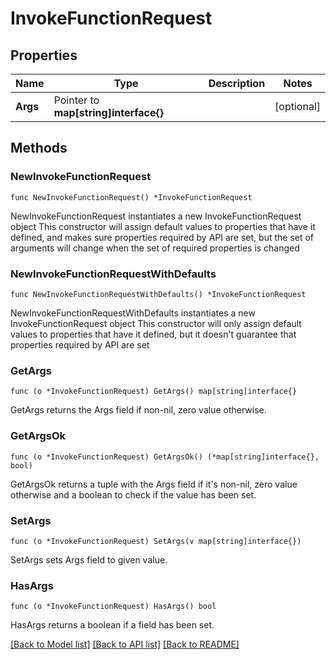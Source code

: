 # InvokeFunctionRequest

## Properties

Name | Type | Description | Notes
------------ | ------------- | ------------- | -------------
**Args** | Pointer to **map[string]interface{}** |  | [optional] 

## Methods

### NewInvokeFunctionRequest

`func NewInvokeFunctionRequest() *InvokeFunctionRequest`

NewInvokeFunctionRequest instantiates a new InvokeFunctionRequest object
This constructor will assign default values to properties that have it defined,
and makes sure properties required by API are set, but the set of arguments
will change when the set of required properties is changed

### NewInvokeFunctionRequestWithDefaults

`func NewInvokeFunctionRequestWithDefaults() *InvokeFunctionRequest`

NewInvokeFunctionRequestWithDefaults instantiates a new InvokeFunctionRequest object
This constructor will only assign default values to properties that have it defined,
but it doesn't guarantee that properties required by API are set

### GetArgs

`func (o *InvokeFunctionRequest) GetArgs() map[string]interface{}`

GetArgs returns the Args field if non-nil, zero value otherwise.

### GetArgsOk

`func (o *InvokeFunctionRequest) GetArgsOk() (*map[string]interface{}, bool)`

GetArgsOk returns a tuple with the Args field if it's non-nil, zero value otherwise
and a boolean to check if the value has been set.

### SetArgs

`func (o *InvokeFunctionRequest) SetArgs(v map[string]interface{})`

SetArgs sets Args field to given value.

### HasArgs

`func (o *InvokeFunctionRequest) HasArgs() bool`

HasArgs returns a boolean if a field has been set.


[[Back to Model list]](../README.md#documentation-for-models) [[Back to API list]](../README.md#documentation-for-api-endpoints) [[Back to README]](../README.md)


